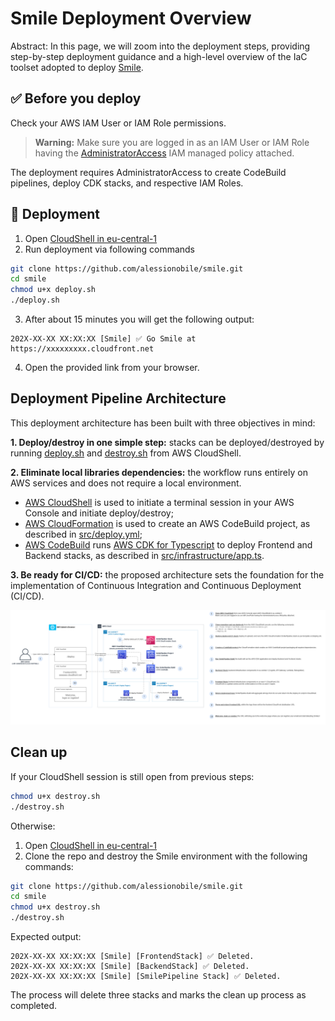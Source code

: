 # Smile Deployment Overview

Abstract: In this page, we will zoom into the deployment steps, providing step-by-step deployment guidance and a high-level overview of the IaC toolset adopted to deploy [Smile](../README.md).

## ✅ Before you deploy

Check your AWS IAM User or IAM Role permissions.
> **Warning:**
> Make sure you are logged in as an IAM User or IAM Role having the [AdministratorAccess](https://docs.aws.amazon.com/aws-managed-policy/latest/reference/AdministratorAccess.html) IAM managed policy attached.

The deployment requires AdministratorAccess to create CodeBuild pipelines, deploy CDK stacks, and respective IAM Roles.

## 🚀 Deployment
1. Open [CloudShell in eu-central-1](https://eu-central-1.console.aws.amazon.com/cloudshell/home?region=eu-central-1#)
2. Run deployment via following commands

```sh
git clone https://github.com/alessionobile/smile.git
cd smile
chmod u+x deploy.sh
./deploy.sh
```

3. After about 15 minutes you will get the following output:

```
202X-XX-XX XX:XX:XX [Smile] ✅ Go Smile at https://xxxxxxxxx.cloudfront.net
```

4. Open the provided link from your browser.

## Deployment Pipeline Architecture

This deployment architecture has been built with three objectives in mind:

**1. Deploy/destroy in one simple step:** stacks can be deployed/destroyed by running [deploy.sh](../deploy.sh) and [destroy.sh](../destroy.sh) from AWS CloudShell.

**2. Eliminate local libraries dependencies:** the workflow runs entirely on AWS services and does not require a local environment.
- [AWS CloudShell](https://aws.amazon.com/cloudshell/) is used to initiate a terminal session in your AWS Console and initiate deploy/destroy;
- [AWS CloudFormation](https://aws.amazon.com/cloudformation/) is used to create an AWS CodeBuild project, as described in [src/deploy.yml](../src/deploy.yml);
- [AWS CodeBuild](https://aws.amazon.com/codebuild/) runs [AWS CDK for Typescript](https://docs.aws.amazon.com/cdk/v2/guide/home.html) to deploy Frontend and Backend stacks, as described in [src/infrastructure/app.ts](../src/infrastructure/app.ts).

**3. Be ready for CI/CD:** the proposed architecture sets the foundation for the implementation of Continuous Integration and Continuous Deployment (CI/CD).

![](./diagrams/detect-smile-deployment-with-steps.png)

## Clean up

If your CloudShell session is still open from previous steps:

```sh
chmod u+x destroy.sh
./destroy.sh
```

Otherwise:

1. Open [CloudShell in eu-central-1](https://eu-central-1.console.aws.amazon.com/cloudshell/home?region=eu-central-1#)
2. Clone the repo and destroy the Smile environment with the following commands:

```sh
git clone https://github.com/alessionobile/smile.git
cd smile
chmod u+x destroy.sh
./destroy.sh
```

Expected output:

```
202X-XX-XX XX:XX:XX [Smile] [FrontendStack] ✅ Deleted.
202X-XX-XX XX:XX:XX [Smile] [BackendStack] ✅ Deleted.
202X-XX-XX XX:XX:XX [Smile] [SmilePipeline Stack] ✅ Deleted.
```

The process will delete three stacks and marks the clean up process as completed.
